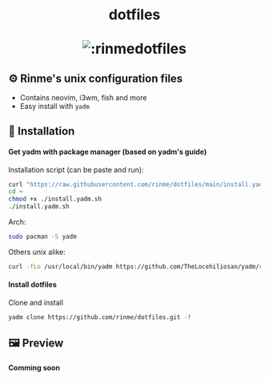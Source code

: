 <h1 align="center">dotfiles<br><br>
    <img src="https://count.getloli.com/get/@:rinmedotfiles" alt=":rinmedotfiles" />
</h1>

## ⚙️ Rinme's unix configuration files

+ Contains neovim, i3wm, fish and more
+ Easy install with `yadm`

## 🔧 Installation

#### Get yadm with package manager (based on yadm's guide)

Installation script (can be paste and run):
```sh
curl "https://raw.githubusercontent.com/rinme/dotfiles/main/install.yadm.sh" -o ~/install.yadm.sh 
cd ~
chmod +x ./install.yadm.sh
./install.yadm.sh
```

Arch: 
```sh
sudo pacman -S yadm
```

Others unix alike: 
```sh
curl -fLo /usr/local/bin/yadm https://github.com/TheLocehiliosan/yadm/raw/master/yadm && chmod a+x /usr/local/bin/yadm
```

#### Install dotfiles

Clone and install
```sh
yadm clone https://github.com/rinme/dotfiles.git -f
```

## 🖼️ Preview

#### Comming soon
